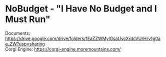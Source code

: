 # NoBudget - "I Have No Budget and I Must Run"  
Documents: https://drive.google.com/drive/folders/1EaZZWMylGsaUvcXrdcVUrHrv1g0aa_ZW?usp=sharing  
Corgi Engine: https://corgi-engine.moremountains.com/  
